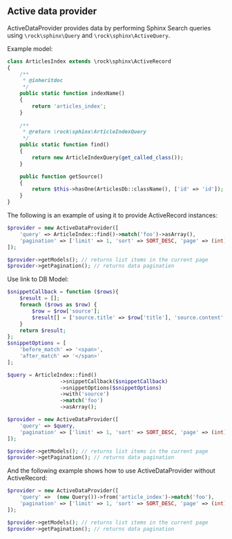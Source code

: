 Active data provider
----------------------

ActiveDataProvider provides data by performing Sphinx Search queries using `\rock\sphinx\Query` and `\rock\sphinx\ActiveQuery`.

Example model:

```php
class ArticlesIndex extends \rock\sphinx\ActiveRecord
{
    /**
     * @inheritdoc
     */
    public static function indexName()
    {
        return 'articles_index';
    }
    
    /**
     * @return \rock\sphinx\ArticleIndexQuery
     */
    public static function find()
    {
        return new ArticleIndexQuery(get_called_class());
    }

    public function getSource()
    {
        return $this->hasOne(ArticlesDb::className(), ['id' => 'id']);
    }
}
```

The following is an example of using it to provide ActiveRecord instances:

```php
$provider = new ActiveDataProvider([
    'query' => ArticleIndex::find()->match('foo')->asArray(),
    'pagination' => ['limit' => 1, 'sort' => SORT_DESC, 'page' => (int)$_GET['page']]
]);

$provider->getModels(); // returns list items in the current page
$provider->getPagination(); // returns data pagination
```

Use link to DB Model: 

```php
$snippetCallback = function ($rows){
    $result = [];
    foreach ($rows as $row) {
        $row = $row['source'];
        $result[] = ['source.title' => $row['title'], 'source.content' => $row['content']];
    }
    return $result;
};
$snippetOptions = [
    'before_match' => '<span>',
    'after_match' => '</span>'
];

$query = ArticleIndex::find()
                 ->snippetCallback($snippetCallback)
                 ->snippetOptions($snippetOptions)
                 ->with('source')
                 ->match('foo')
                 ->asArray();

$provider = new ActiveDataProvider([
    'query' => $query,
    'pagination' => ['limit' => 1, 'sort' => SORT_DESC, 'page' => (int)$_GET['page']]
]);

$provider->getModels(); // returns list items in the current page
$provider->getPagination(); // returns data pagination
```

And the following example shows how to use ActiveDataProvider without ActiveRecord:

```php
$provider = new ActiveDataProvider([
    'query' =>  (new Query())->from('article_index')->match('foo'),
    'pagination' => ['limit' => 1, 'sort' => SORT_DESC, 'page' => (int)$_GET['page']]
]);

$provider->getModels(); // returns list items in the current page
$provider->getPagination(); // returns data pagination
```